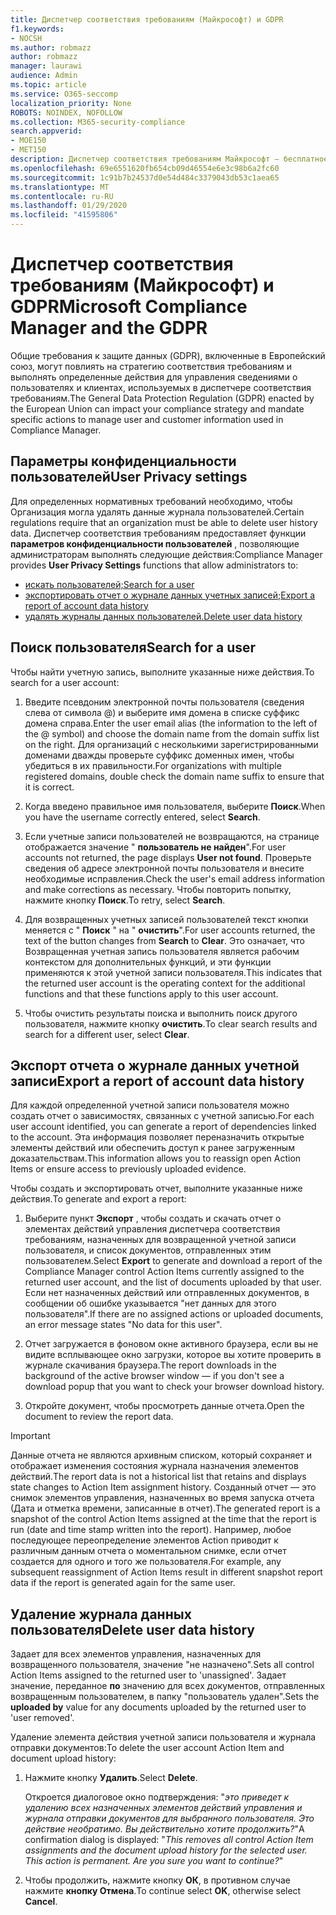 ```yaml
---
title: Диспетчер соответствия требованиям (Майкрософт) и GDPR
f1.keywords:
- NOCSH
ms.author: robmazz
author: robmazz
manager: laurawi
audience: Admin
ms.topic: article
ms.service: O365-seccomp
localization_priority: None
ROBOTS: NOINDEX, NOFOLLOW
ms.collection: M365-security-compliance
search.appverid:
- MOE150
- MET150
description: Диспетчер соответствия требованиям Майкрософт — бесплатное средство оценки рисков на основе рабочих процессов на портале доверия службы Майкрософт. Диспетчер соответствия требованиям позволяет отслеживать, назначать и проверять нормативные действия, связанные с облачными службами Майкрософт.
ms.openlocfilehash: 69e6551620fb654cb09d46554e6e3c98b6a2fc60
ms.sourcegitcommit: 1c91b7b24537d0e54d484c3379043db53c1aea65
ms.translationtype: MT
ms.contentlocale: ru-RU
ms.lasthandoff: 01/29/2020
ms.locfileid: "41595806"
---
```

# <a name="microsoft-compliance-manager-and-the-gdpr"></a><span data-ttu-id="dec4a-104">Диспетчер соответствия требованиям (Майкрософт) и GDPR</span><span class="sxs-lookup"><span data-stu-id="dec4a-104">Microsoft Compliance Manager and the GDPR</span></span>

<span data-ttu-id="dec4a-105">Общие требования к защите данных (GDPR), включенные в Европейский союз, могут повлиять на стратегию соответствия требованиям и выполнять определенные действия для управления сведениями о пользователях и клиентах, используемых в диспетчере соответствия требованиям.</span><span class="sxs-lookup"><span data-stu-id="dec4a-105">The General Data Protection Regulation (GDPR) enacted by the European Union can impact your compliance strategy and mandate specific actions to manage user and customer information used in Compliance Manager.</span></span>

## <a name="user-privacy-settings"></a><span data-ttu-id="dec4a-106">Параметры конфиденциальности пользователей</span><span class="sxs-lookup"><span data-stu-id="dec4a-106">User Privacy settings</span></span>

<span data-ttu-id="dec4a-107">Для определенных нормативных требований необходимо, чтобы Организация могла удалять данные журнала пользователей.</span><span class="sxs-lookup"><span data-stu-id="dec4a-107">Certain regulations require that an organization must be able to delete user history data.</span></span> <span data-ttu-id="dec4a-108">Диспетчер соответствия требованиям предоставляет функции **параметров конфиденциальности пользователей** , позволяющие администраторам выполнять следующие действия:</span><span class="sxs-lookup"><span data-stu-id="dec4a-108">Compliance Manager provides **User Privacy Settings** functions that allow administrators to:</span></span>
  
- [<span data-ttu-id="dec4a-109">искать пользователей;</span><span class="sxs-lookup"><span data-stu-id="dec4a-109">Search for a user</span></span>](#search-for-a-user)
- [<span data-ttu-id="dec4a-110">экспортировать отчет о журнале данных учетных записей;</span><span class="sxs-lookup"><span data-stu-id="dec4a-110">Export a report of account data history</span></span>](#export-a-report-of-account-data-history)
- [<span data-ttu-id="dec4a-111">удалять журналы данных пользователей.</span><span class="sxs-lookup"><span data-stu-id="dec4a-111">Delete user data history</span></span>](#delete-user-data-history)
  
## <a name="search-for-a-user"></a><span data-ttu-id="dec4a-112">Поиск пользователя</span><span class="sxs-lookup"><span data-stu-id="dec4a-112">Search for a user</span></span>

<span data-ttu-id="dec4a-113">Чтобы найти учетную запись, выполните указанные ниже действия.</span><span class="sxs-lookup"><span data-stu-id="dec4a-113">To search for a user account:</span></span>
  
1. <span data-ttu-id="dec4a-114">Введите псевдоним электронной почты пользователя (сведения слева от символа @) и выберите имя домена в списке суффикс домена справа.</span><span class="sxs-lookup"><span data-stu-id="dec4a-114">Enter the user email alias (the information to the left of the @ symbol) and choose the domain name from the  domain suffix list on the right.</span></span> <span data-ttu-id="dec4a-115">Для организаций с несколькими зарегистрированными доменами дважды проверьте суффикс доменных имен, чтобы убедиться в их правильности.</span><span class="sxs-lookup"><span data-stu-id="dec4a-115">For organizations with multiple registered domains, double check the domain name suffix to ensure that it is correct.</span></span>

2. <span data-ttu-id="dec4a-116">Когда введено правильное имя пользователя, выберите **Поиск**.</span><span class="sxs-lookup"><span data-stu-id="dec4a-116">When you have the username correctly entered, select **Search**.</span></span>

3. <span data-ttu-id="dec4a-117">Если учетные записи пользователей не возвращаются, на странице отображается значение " **пользователь не найден**".</span><span class="sxs-lookup"><span data-stu-id="dec4a-117">For user accounts not returned, the page displays **User not found**.</span></span> <span data-ttu-id="dec4a-118">Проверьте сведения об адресе электронной почты пользователя и внесите необходимые исправления.</span><span class="sxs-lookup"><span data-stu-id="dec4a-118">Check the user's email address information and make corrections as necessary.</span></span> <span data-ttu-id="dec4a-119">Чтобы повторить попытку, нажмите кнопку **Поиск**.</span><span class="sxs-lookup"><span data-stu-id="dec4a-119">To retry, select **Search**.</span></span>

4. <span data-ttu-id="dec4a-120">Для возвращенных учетных записей пользователей текст кнопки меняется с " **Поиск** " на " **очистить**".</span><span class="sxs-lookup"><span data-stu-id="dec4a-120">For user accounts returned, the text of the button changes from **Search** to **Clear**.</span></span> <span data-ttu-id="dec4a-121">Это означает, что Возвращенная учетная запись пользователя является рабочим контекстом для дополнительных функций, и эти функции применяются к этой учетной записи пользователя.</span><span class="sxs-lookup"><span data-stu-id="dec4a-121">This indicates that the returned user account is the operating context for the additional functions and that these functions apply to this user account.</span></span>

5. <span data-ttu-id="dec4a-122">Чтобы очистить результаты поиска и выполнить поиск другого пользователя, нажмите кнопку **очистить**.</span><span class="sxs-lookup"><span data-stu-id="dec4a-122">To clear search results and search for a different user, select **Clear**.</span></span>

## <a name="export-a-report-of-account-data-history"></a><span data-ttu-id="dec4a-123">Экспорт отчета о журнале данных учетной записи</span><span class="sxs-lookup"><span data-stu-id="dec4a-123">Export a report of account data history</span></span>

<span data-ttu-id="dec4a-124">Для каждой определенной учетной записи пользователя можно создать отчет о зависимостях, связанных с учетной записью.</span><span class="sxs-lookup"><span data-stu-id="dec4a-124">For each user account identified, you can generate a report of dependencies linked to the account.</span></span> <span data-ttu-id="dec4a-125">Эта информация позволяет переназначить открытые элементы действий или обеспечить доступ к ранее загруженным доказательствам.</span><span class="sxs-lookup"><span data-stu-id="dec4a-125">This information allows you to reassign open Action Items or ensure access to previously uploaded evidence.</span></span>
  
 <span data-ttu-id="dec4a-126">Чтобы создать и экспортировать отчет, выполните указанные ниже действия.</span><span class="sxs-lookup"><span data-stu-id="dec4a-126">To generate and export a report:</span></span>
  
1. <span data-ttu-id="dec4a-127">Выберите пункт **Экспорт** , чтобы создать и скачать отчет о элементах действий управления диспетчера соответствия требованиям, назначенных для возвращенной учетной записи пользователя, и список документов, отправленных этим пользователем.</span><span class="sxs-lookup"><span data-stu-id="dec4a-127">Select **Export** to generate and download a report of the Compliance Manager control Action Items currently assigned to the returned user account, and the list of documents uploaded by that user.</span></span> <span data-ttu-id="dec4a-128">Если нет назначенных действий или отправленных документов, в сообщении об ошибке указывается "нет данных для этого пользователя".</span><span class="sxs-lookup"><span data-stu-id="dec4a-128">If there are no assigned actions or uploaded documents, an error message states "No data for this user".</span></span>

2. <span data-ttu-id="dec4a-129">Отчет загружается в фоновом окне активного браузера, если вы не видите всплывающее окно загрузки, которое вы хотите проверить в журнале скачивания браузера.</span><span class="sxs-lookup"><span data-stu-id="dec4a-129">The report downloads in the background of the active browser window — if you don't see a download popup that you want to check your browser download history.</span></span>

3. <span data-ttu-id="dec4a-130">Откройте документ, чтобы просмотреть данные отчета.</span><span class="sxs-lookup"><span data-stu-id="dec4a-130">Open the document to review the report data.</span></span>

> [!IMPORTANT]
> <span data-ttu-id="dec4a-131">Данные отчета не являются архивным списком, который сохраняет и отображает изменения состояния журнала назначения элементов действий.</span><span class="sxs-lookup"><span data-stu-id="dec4a-131">The report data is not a historical list that retains and displays state changes to Action Item assignment history.</span></span> <span data-ttu-id="dec4a-132">Созданный отчет — это снимок элементов управления, назначенных во время запуска отчета (Дата и отметка времени, записанные в отчет).</span><span class="sxs-lookup"><span data-stu-id="dec4a-132">The generated report is a snapshot of the control Action Items assigned at the time that the report is run (date and time stamp written into the report).</span></span> <span data-ttu-id="dec4a-133">Например, любое последующее переопределение элементов Action приводит к различным данным отчета о моментальном снимке, если отчет создается для одного и того же пользователя.</span><span class="sxs-lookup"><span data-stu-id="dec4a-133">For example, any subsequent reassignment of Action Items result in different snapshot report data if the report is generated again for the same user.</span></span>
  
## <a name="delete-user-data-history"></a><span data-ttu-id="dec4a-134">Удаление журнала данных пользователя</span><span class="sxs-lookup"><span data-stu-id="dec4a-134">Delete user data history</span></span>

<span data-ttu-id="dec4a-135">Задает для всех элементов управления, назначенных для возвращенного пользователя, значение "не назначено".</span><span class="sxs-lookup"><span data-stu-id="dec4a-135">Sets all control Action Items assigned to the returned user to 'unassigned'.</span></span> <span data-ttu-id="dec4a-136">Задает значение, переданное **по** значению для всех документов, отправленных возвращенным пользователем, в папку "пользователь удален".</span><span class="sxs-lookup"><span data-stu-id="dec4a-136">Sets the **uploaded by** value for any documents uploaded by the returned user to 'user removed'.</span></span>
  
<span data-ttu-id="dec4a-137">Удаление элемента действия учетной записи пользователя и журнала отправки документов:</span><span class="sxs-lookup"><span data-stu-id="dec4a-137">To delete the user account Action Item and document upload history:</span></span>
  
1. <span data-ttu-id="dec4a-138">Нажмите кнопку **Удалить**.</span><span class="sxs-lookup"><span data-stu-id="dec4a-138">Select **Delete**.</span></span>

    <span data-ttu-id="dec4a-139">Откроется диалоговое окно подтверждения: "*это приведет к удалению всех назначенных элементов действий управления и журнала отправки документов для выбранного пользователя. Это действие необратимо. Вы действительно хотите продолжить?*"</span><span class="sxs-lookup"><span data-stu-id="dec4a-139">A confirmation dialog is displayed: "*This removes all control Action Item assignments and the document upload history for the selected user. This action is permanent. Are you sure you want to continue?*"</span></span>

2. <span data-ttu-id="dec4a-140">Чтобы продолжить, нажмите кнопку **ОК**, в противном случае нажмите **кнопку Отмена**.</span><span class="sxs-lookup"><span data-stu-id="dec4a-140">To continue select **OK**, otherwise select **Cancel**.</span></span>
